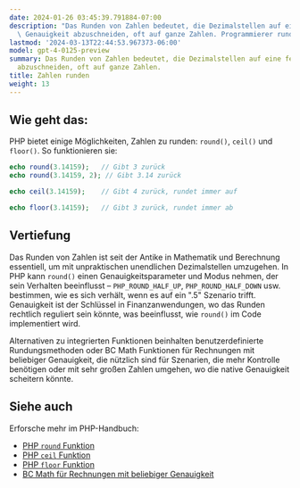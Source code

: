 ```yaml
---
date: 2024-01-26 03:45:39.791884-07:00
description: "Das Runden von Zahlen bedeutet, die Dezimalstellen auf eine festgelegte\
  \ Genauigkeit abzuschneiden, oft auf ganze Zahlen. Programmierer runden, um\u2026"
lastmod: '2024-03-13T22:44:53.967373-06:00'
model: gpt-4-0125-preview
summary: Das Runden von Zahlen bedeutet, die Dezimalstellen auf eine festgelegte Genauigkeit
  abzuschneiden, oft auf ganze Zahlen.
title: Zahlen runden
weight: 13
---
```


## Wie geht das:
PHP bietet einige Möglichkeiten, Zahlen zu runden: `round()`, `ceil()` und `floor()`. So funktionieren sie:

```php
echo round(3.14159);   // Gibt 3 zurück
echo round(3.14159, 2); // Gibt 3.14 zurück

echo ceil(3.14159);    // Gibt 4 zurück, rundet immer auf

echo floor(3.14159);   // Gibt 3 zurück, rundet immer ab
```

## Vertiefung
Das Runden von Zahlen ist seit der Antike in Mathematik und Berechnung essentiell, um mit unpraktischen unendlichen Dezimalstellen umzugehen. In PHP kann `round()` einen Genauigkeitsparameter und Modus nehmen, der sein Verhalten beeinflusst – `PHP_ROUND_HALF_UP`, `PHP_ROUND_HALF_DOWN` usw. bestimmen, wie es sich verhält, wenn es auf ein ".5" Szenario trifft. Genauigkeit ist der Schlüssel in Finanzanwendungen, wo das Runden rechtlich reguliert sein könnte, was beeinflusst, wie `round()` im Code implementiert wird.

Alternativen zu integrierten Funktionen beinhalten benutzerdefinierte Rundungsmethoden oder BC Math Funktionen für Rechnungen mit beliebiger Genauigkeit, die nützlich sind für Szenarien, die mehr Kontrolle benötigen oder mit sehr großen Zahlen umgehen, wo die native Genauigkeit scheitern könnte.

## Siehe auch
Erforsche mehr im PHP-Handbuch:
- [PHP `round` Funktion](https://php.net/manual/de/function.round.php)
- [PHP `ceil` Funktion](https://php.net/manual/de/function.ceil.php)
- [PHP `floor` Funktion](https://php.net/manual/de/function.floor.php)
- [BC Math für Rechnungen mit beliebiger Genauigkeit](https://php.net/manual/de/book.bc.php)
